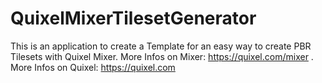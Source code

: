 # QuixelMixerTilesetGenerator
This is an application to create a Template for an easy way to create PBR Tilesets with Quixel Mixer. More Infos on Mixer: https://quixel.com/mixer . More Infos on Quixel: https://quixel.com

